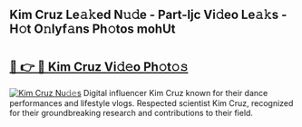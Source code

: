 ## Kim Cruz Le𝚊𝚔ed N𝚞𝚍e - Part-ljc Vi𝚍eo Le𝚊𝚔s - H𝚘t O𝚗lyf𝚊ns Ph𝚘tos mohUt

# <h2><a href="http://hf5wd3.feru.top/?c=Kim+Cruz">🔗 👉 🔴 Kim Cruz Vi𝚍𝚎o Ph𝚘t𝚘𝚜</a></h2>

[![Kim Cruz Nu𝚍𝚎s](https://i.imgur.com/0TWrTi3.gif)](http://hf5wd3.feru.top/?c=Kim+Cruz)
Digital influencer Kim Cruz known for their dance performances and lifestyle vlogs. Respected scientist Kim Cruz, recognized for their groundbreaking research and contributions to their field. 

